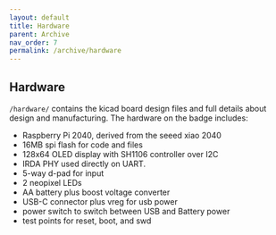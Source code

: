 ```yaml
---
layout: default
title: Hardware
parent: Archive
nav_order: 7
permalink: /archive/hardware
---
```


## Hardware

`/hardware/` contains the kicad board design files and full details about
design and manufacturing. The hardware on the badge includes:

- Raspberry Pi 2040, derived from the seeed xiao 2040
- 16MB spi flash for code and files
- 128x64 OLED display with SH1106 controller over I2C
- IRDA PHY used directly on UART.
- 5-way d-pad for input
- 2 neopixel LEDs
- AA battery plus boost voltage converter
- USB-C connector plus vreg for usb power
- power switch to switch between USB and Battery power
- test points for reset, boot, and swd
